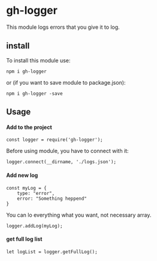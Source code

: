 # gh-logger

This module logs errors that you give it to log.

## install 
To install this module use:
    
    npm i gh-logger
    
or (if you want to save module to package.json):

    npm i gh-logger -save        
    
## Usage
#### Add to the project

    const logger = require('gh-logger');

Before using module, you have to connect with it:

    logger.connect(__dirname, './logs.json');  
    
#### Add new log

    const myLog = {
        type: "error",
        error: "Something heppend"
    }       
    
You can lo everything what you want, not necessary array.

    logger.addLog(myLog);
    
#### get full log list

    let logList = logger.getFullLog();
    
   
    